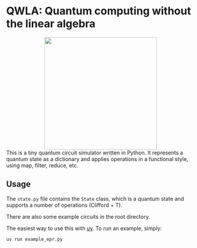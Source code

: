 # QWLA: Quantum computing without the linear algebra

<div align="center">
  <img src="https://github.com/user-attachments/assets/5b65a96e-4fcc-4af9-b580-a09c509a38cc" width="300" />
</div>
This is a tiny quantum circuit simulator written in Python. 
It represents a quantum state as a dictionary and applies operations in a functional style, using map, filter, reduce, etc.

## Usage

The `state.py` file contains the `State` class, which is a quantum state and supports a number of operations (Clifford + T).

There are also some example circuits in the root directory.

The easiest way to use this with [uv](https://docs.astral.sh/uv/getting-started/installation/).
To run an example, simply:

```bash
uv run example_epr.py
```




